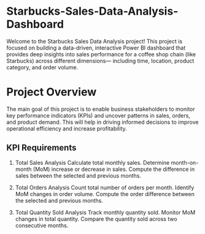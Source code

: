 # Starbucks-Sales-Data-Analysis-Dashboard
Welcome to the Starbucks Sales Data Analysis project! This project is focused on building a data-driven, interactive Power BI dashboard that provides deep insights into sales performance for a coffee shop chain (like Starbucks) across different dimensions— including time, location, product category, and order volume.

# Project Overview
The main goal of this project is to enable business stakeholders to monitor key performance indicators (KPIs) and uncover patterns in sales, orders, and product demand. This will help in driving informed decisions to improve operational efficiency and increase profitability.

## KPI Requirements
1. Total Sales Analysis
   Calculate total monthly sales.
   Determine month-on-month (MoM) increase or decrease in sales.
   Compute the difference in sales between the selected and previous months.

2. Total Orders Analysis
   Count total number of orders per month.
   Identify MoM changes in order volume.
   Compute the order difference between the selected and previous months.

3. Total Quantity Sold Analysis
   Track monthly quantity sold.
   Monitor MoM changes in total quantity.
   Compare the quantity sold across two consecutive months.


